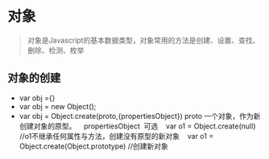 对象
===
>对象是Javascript的基本数据类型，对象常用的方法是创建、设置、查找、删除、检测、枚举
## 对象的创建
 + var obj ={}
 + var obj = new Object();
 + var obj = Object.create(proto,{propertiesObject})
    proto 一个对象，作为新创建对象的原型。
    propertiesObject  可选
    var o1 = Object.create(null) //o1不继承任何属性与方法，创建没有原型的新对象
    var o1 = Object.create(Object.prototype) //创建新对象

